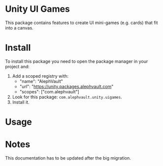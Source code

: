 # Unity UI Games
This package contains features to create UI mini-games (e.g. cards) that fit into a canvas.

# Install
To install this package you need to open the package manager in your project and:

  1. Add a scoped registry with:
     - "name": "AlephVault"
     - "url": "https://unity.packages.alephvault.com"
     - "scopes": ["com.alephvault"]
  2. Look for this package: `com.alephvault.unity.uigames`.
  3. Install it.

# Usage

# Notes
This documentation has to be updated after the big migration.
